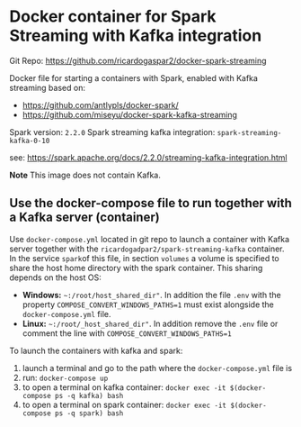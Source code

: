 # Docker container for Spark Streaming with Kafka integration

Git Repo: <https://github.com/ricardogaspar2/docker-spark-streaming>

Docker file for starting a containers with Spark, enabled with Kafka streaming
based on:

- <https://github.com/antlypls/docker-spark/>
- <https://github.com/miseyu/docker-spark-kafka-streaming>

Spark version: `2.2.0`
Spark streaming kafka integration: `spark-streaming-kafka-0-10`

see: <https://spark.apache.org/docs/2.2.0/streaming-kafka-integration.html>

**Note** This image does not contain Kafka.

## Use the docker-compose file to run together with a Kafka server (container)

Use `docker-compose.yml` located in git repo to launch a container with Kafka server together with the `ricardogadpar2/spark-streaming-kafka` container.
In the service `spark`of this file, in section `volumes` a volume is specified to share the host home directory with the spark container. This sharing depends on the host OS:

- **Windows:** ```~:/root/host_shared_dir"```. In addition the file `.env` with the property ```COMPOSE_CONVERT_WINDOWS_PATHS=1``` must exist alongside the `docker-compose.yml` file.
- **Linux:** ```~:/root/_host_shared_dir"```. In addition remove the `.env` file or comment the line with ```COMPOSE_CONVERT_WINDOWS_PATHS=1```

To launch the containers with kafka and spark:

1. launch a terminal and go to the path where the `docker-compose.yml` file is
2. run: ```docker-compose up```
3. to open a terminal on kafka container: ```docker exec -it $(docker-compose ps -q kafka) bash```
4. to open a terminal on spark container: ```docker exec -it $(docker-compose ps -q spark) bash```